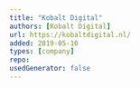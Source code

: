 ```yaml
---
title: "Kobalt Digital"
authors: [Kobalt Digital]
url: https://kobaltdigital.nl/
added: 2019-05-10
types: [company]
repo: 
usedGenerator: false
---
```

